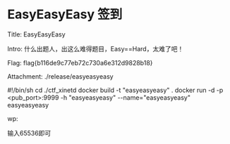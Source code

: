 # EasyEasyEasy 签到

Title:
EasyEasyEasy

Intro:
什么出题人，出这么难得题目，Easy==Hard，太难了吧！

Flag:
flag{b116de9c77eb72c730a6e312d9828b18}

Attachment:
./release/easyeasyeasy

#!/bin/sh
cd ./ctf_xinetd
docker build -t "easyeasyeasy" .
docker run -d -p <pub_port>:9999 -h "easyeasyeasy" --name="easyeasyeasy" easyeasyeasy



wp:

输入65536即可
